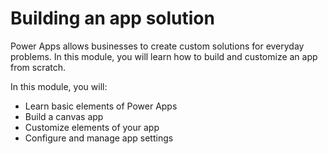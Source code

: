 # Building an app solution

Power Apps allows businesses to create custom solutions for everyday problems. In this module, you will learn how to build and customize an app from scratch.

In this module, you will:

* Learn basic elements of Power Apps
* Build a canvas app
* Customize elements of your app
* Configure and manage app settings

